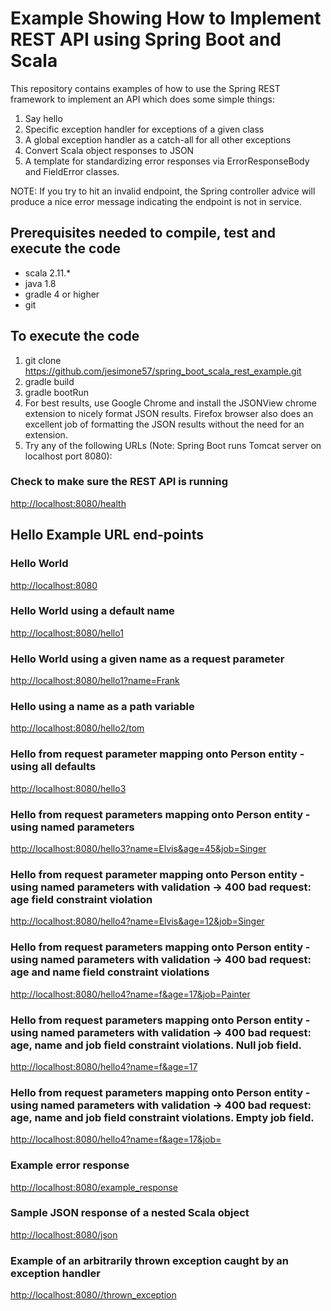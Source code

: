 # Example Showing How to Implement REST API using Spring Boot and Scala

This repository contains examples of how to use the Spring REST framework to implement 
an API which does some simple things:
1. Say hello
2. Specific exception handler for exceptions of a given class
3. A global exception handler as a catch-all for all other exceptions
4. Convert Scala object responses to JSON
5. A template for standardizing error responses via ErrorResponseBody and FieldError classes.


NOTE:
If you try to hit an invalid endpoint, the Spring controller advice will produce a
nice error message indicating the endpoint is not in service.

## Prerequisites needed to compile, test and execute the code
* scala 2.11.*
* java 1.8
* gradle 4 or higher
* git 

## To execute the code
1. git clone https://github.com/jesimone57/spring_boot_scala_rest_example.git
2. gradle build
3. gradle bootRun
4. For best results, use Google Chrome and install the JSONView chrome extension to nicely format JSON results.
Firefox browser also does an excellent job of formatting the JSON results without the need for an extension.
5. Try any of the following URLs (Note: Spring Boot runs Tomcat server on localhost port 8080):

### Check to make sure the REST API is running
[http://localhost:8080/health](http://localhost:8080/health)

## Hello Example URL end-points

### Hello World
[http://localhost:8080](http://localhost:8080)

### Hello World using a default name
[http://localhost:8080/hello1](http://localhost:8080/hello1)

### Hello World using a given name as a request parameter
[http://localhost:8080/hello1?name=Frank](http://localhost:8080/hello1?name=Frank)

### Hello using a name as a path variable
[http://localhost:8080/hello2/tom](http://localhost:8080/hello2/tom)

### Hello from request parameter mapping onto Person entity - using all defaults
[http://localhost:8080/hello3](http://localhost:8080/hello3)

### Hello from request parameters mapping onto Person entity - using named parameters
[http://localhost:8080/hello3?name=Elvis&age=45&job=Singer](http://localhost:8080/hello3?name=Elvis&age=45&job=Singer)

### Hello from request parameter mapping onto Person entity - using named parameters with validation -> 400 bad request: age field constraint violation
[http://localhost:8080/hello4?name=Elvis&age=12&job=Singer](http://localhost:8080/hello4?name=Elvis&age=12&job=Singer)

### Hello from request parameters mapping onto Person entity - using named parameters with validation -> 400 bad request: age and name field constraint violations
[http://localhost:8080/hello4?name=f&age=17&job=Painter](http://localhost:8080/hello4?name=f&age=17&job=Painter)

### Hello from request parameters mapping onto Person entity - using named parameters with validation -> 400 bad request: age, name and job field constraint violations. Null job field.
[http://localhost:8080/hello4?name=f&age=17](http://localhost:8080/hello4?name=f&age=17)

### Hello from request parameters mapping onto Person entity - using named parameters with validation -> 400 bad request: age, name and job field constraint violations. Empty job field.
[http://localhost:8080/hello4?name=f&age=17&job=](http://localhost:8080/hello4?name=f&age=17&job=)

### Example error response
[http://localhost:8080/example_response](http://localhost:8080/example_response)

### Sample JSON response of a nested Scala object
[http://localhost:8080/json](http://localhost:8080/json)

### Example of an arbitrarily thrown exception caught by an exception handler
[http://localhost:8080//thrown_exception](http://localhost:8080//thrown_exception)

